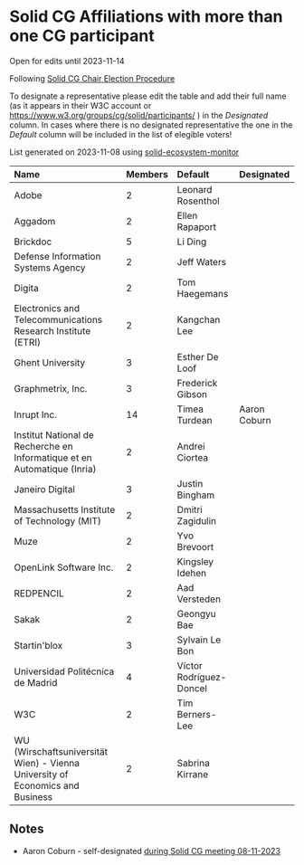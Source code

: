 # Solid CG Affiliations with more than one CG participant

Open for edits until 2023-11-14

Following [Solid CG Chair Election Procedure](https://github.com/solid/specification/discussions/582)

To designate a representative please edit the table and add their full name (as it appears in their W3C account or https://www.w3.org/groups/cg/solid/participants/ ) in the *Designated* column.
In cases where there is no designated representative the one in the *Default* column will be included in the list of elegible voters!

List generated on 2023-11-08 using [solid-ecosystem-monitor](https://github.com/VirginiaBalseiro/solid-ecosystem-monitor/pull/2)

| Name                                                                          | Members | Default                 | Designated |
| :---------------------------------------------------------------------------- | :------ | :---------------------- | :--------- |
| Adobe                                                                         | 2       | Leonard Rosenthol       |            |
| Aggadom                                                                       | 2       | Ellen Rapaport          |            |
| Brickdoc                                                                      | 5       | Li Ding                 |            |
| Defense Information Systems Agency                                            | 2       | Jeff Waters             |            |
| Digita                                                                        | 2       | Tom Haegemans           |            |
| Electronics and Telecommunications Research Institute (ETRI)                  | 2       | Kangchan Lee            |            |
| Ghent University                                                              | 3       | Esther De Loof          |            |
| Graphmetrix, Inc.                                                             | 3       | Frederick Gibson        |            |
| Inrupt Inc.                                                                   | 14      | Timea Turdean           | Aaron Coburn |
| Institut National de Recherche en Informatique et en Automatique (Inria)      | 2       | Andrei Ciortea          |            |
| Janeiro Digital                                                               | 3       | Justin Bingham          |            |
| Massachusetts Institute of Technology (MIT)                                   | 2       | Dmitri Zagidulin        |            |
| Muze                                                                          | 2       | Yvo Brevoort            |            |
| OpenLink Software Inc.                                                        | 2       | Kingsley Idehen         |            |
| REDPENCIL                                                                     | 2       | Aad Versteden           |            |
| Sakak                                                                         | 2       | Geongyu Bae             |            |
| Startin'blox                                                                  | 3       | Sylvain Le Bon          |            |
| Universidad Politécnica de Madrid                                             | 4       | Víctor Rodríguez-Doncel |            |
| W3C                                                                           | 2       | Tim Berners-Lee         |            |
| WU (Wirschaftsuniversität Wien) - Vienna University of Economics and Business | 2       | Sabrina Kirrane         |            |

## Notes

* Aaron Coburn - self-designated [during Solid CG meeting 08-11-2023](https://github.com/solid/specification/pull/595)
